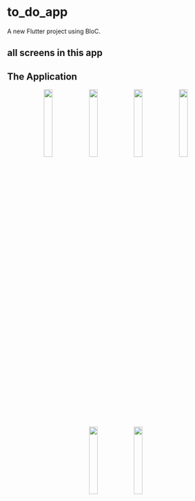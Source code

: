 # to_do_app
A new Flutter project using BloC.
## all screens in this app
<h2 class="video-title">The Application</h2>
<p align="center">
  <img src="https://github.com/omarKenawi/to-do-app/assets/120571570/2eb2249a-0018-42da-a3d4-5e76061e5b94" width="20%" />
  <img src="https://github.com/omarKenawi/to-do-app/assets/120571570/876cc0f3-f46c-49a3-b464-b926c61ea7ad" width="20%" />
  <img src="https://github.com/omarKenawi/to-do-app/assets/120571570/ae4de7fd-1190-4de7-8864-0f4111374ba8" width="20%" />
  <img src="https://github.com/omarKenawi/to-do-app/assets/120571570/843742df-cd76-44ae-94ae-e8893547421c" width="20%" />
  <img src="https://github.com/omarKenawi/to-do-app/assets/120571570/4721f165-7bc3-42c9-a29a-d2720fa5aa81" width="20%" />
  <img src="https://github.com/omarKenawi/to-do-app/assets/120571570/da2a41ac-bef1-458d-aaf8-1a1b3e3c56e3" width="20%" />
</p>

